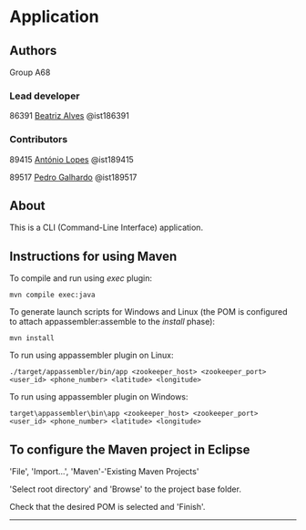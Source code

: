 # Application


## Authors

Group A68

### Lead developer 

86391 [Beatriz Alves](mailto:beatriz.alves@tecnico.ulisboa.pt) @ist186391

### Contributors

89415 [António Lopes](mailto:antoniocarlosptsl@tecnico.ulisboa.pt) @ist189415

89517 [Pedro Galhardo](mailto:pedro.galhardo@tecnico.ulisboa.pt) @ist189517

## About

This is a CLI (Command-Line Interface) application.


## Instructions for using Maven

To compile and run using _exec_ plugin:

```
mvn compile exec:java
```

To generate launch scripts for Windows and Linux
(the POM is configured to attach appassembler:assemble to the _install_ phase):

```
mvn install
```

To run using appassembler plugin on Linux:

```
./target/appassembler/bin/app <zookeeper_host> <zookeeper_port> <user_id> <phone_number> <latitude> <longitude>
```

To run using appassembler plugin on Windows:

```
target\appassembler\bin\app <zookeeper_host> <zookeeper_port> <user_id> <phone_number> <latitude> <longitude>
```


## To configure the Maven project in Eclipse

'File', 'Import...', 'Maven'-'Existing Maven Projects'

'Select root directory' and 'Browse' to the project base folder.

Check that the desired POM is selected and 'Finish'.


----

